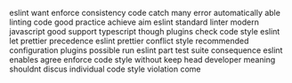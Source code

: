 eslint want enforce consistency code catch many error automatically able linting code good practice achieve aim eslint standard linter modern javascript good support typescript though plugins check code style eslint let prettier precedence eslint prettier conflict style recommended configuration plugins possible run eslint part test suite consequence eslint enables agree enforce code style without keep head developer meaning shouldnt discus individual code style violation come